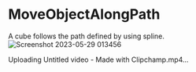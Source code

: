 # MoveObjectAlongPath

A cube follows the path defined by using spline. ![Screenshot 2023-05-29 013456](https://github.com/SaadMirzaBaig/MoveObjectAlongPath_UnrealEngine5/assets/77782738/65ed990f-8be0-4d04-9f72-cce189308d4c)


Uploading Untitled video - Made with Clipchamp.mp4…

